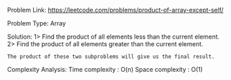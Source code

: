 Problem Link: https://leetcode.com/problems/product-of-array-except-self/

Problem Type: Array

Solution: 
	1> Find the product of all elements less than the current element.
	2> Find the product of all elements greater than the current element.

	The product of these two subproblems will give us the final result. 

Complexity Analysis:
	Time complexity : O(n)
	Space complexity : O(1)

